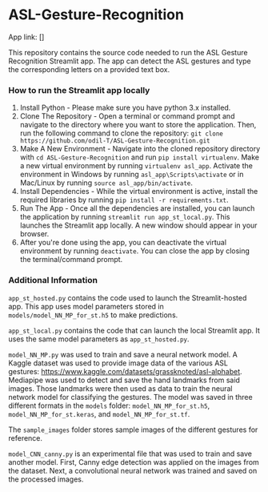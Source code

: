 # ASL-Gesture-Recognition

App link: []

This repository contains the source code needed to run the ASL Gesture Recognition Streamlit app. The app can detect the ASL gestures and type the corresponding letters on a provided text box.

### How to run the Streamlit app locally

1. Install Python - Please make sure you have python 3.x installed.
2. Clone The Repository - Open a terminal or command prompt and navigate to the directory where you want to store the application. Then, run the following command to clone the repository: `git clone https://github.com/odil-T/ASL-Gesture-Recognition.git`
3. Make A New Environment - Navigate into the cloned repository directory with `cd ASL-Gesture-Recognition` and run `pip install virtualenv`. Make a new virtual environment by running `virtualenv asl_app`. Activate the environment in Windows by running `asl_app\Scripts\activate` or in Mac/Linux by running `source asl_app/bin/activate`.
5. Install Dependencies - While the virtual environment is active, install the required libraries by running `pip install -r requirements.txt`.
6. Run The App - Once all the dependencies are installed, you can launch the application by running `streamlit run app_st_local.py`. This launches the Streamlit app locally. A new window should appear in your browser.
7. After you're done using the app, you can deactivate the virtual environment by running `deactivate`. You can close the app by closing the terminal/command prompt.

### Additional Information

`app_st_hosted.py` contains the code used to launch the Streamlit-hosted app. This app uses model parameters stored in `models/model_NN_MP_for_st.h5` to make predictions.

`app_st_local.py` contains the code that can launch the local Streamlit app. It uses the same model parameters as `app_st_hosted.py`.

`model_NN_MP.py` was used to train and save a neural network model. A Kaggle dataset was used to provide image data of the various ASL gestures: https://www.kaggle.com/datasets/grassknoted/asl-alphabet. Mediapipe was used to detect and save the hand landmarks from said images. Those landmarks were then used as data to train the neural network model for classifying the gestures. The model was saved in three different formats in the `models` folder: `model_NN_MP_for_st.h5`, `model_NN_MP_for_st.keras`, and `model_NN_MP_for_st.tf`.

The `sample_images` folder stores sample images of the different gestures for reference.

`model_CNN_canny.py` is an experimental file that was used to train and save another model. First, Canny edge detection was applied on the images from the dataset. Next, a convolutional neural network was trained and saved on the processed images.
